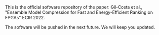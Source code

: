 This is the official software repository of the paper: Gil-Costa et al., "Ensemble Model Compression for Fast and Energy-Efficient Ranking on FPGAs" ECIR 2022.

The software will be pushed in the next future. We will keep you updated.

